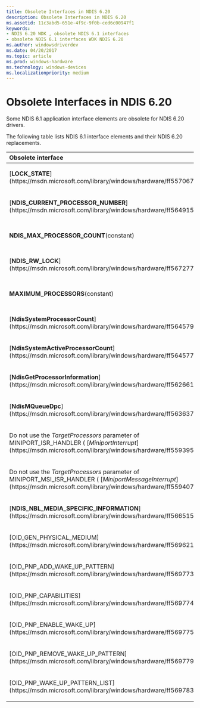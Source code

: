 ```yaml
---
title: Obsolete Interfaces in NDIS 6.20
description: Obsolete Interfaces in NDIS 6.20
ms.assetid: 11c3abd5-651e-4f9c-9f0b-ced6c00947f1
keywords:
- NDIS 6.20 WDK , obsolete NDIS 6.1 interfaces
- obsolete NDIS 6.1 interfaces WDK NDIS 6.20
ms.author: windowsdriverdev
ms.date: 04/20/2017
ms.topic: article
ms.prod: windows-hardware
ms.technology: windows-devices
ms.localizationpriority: medium
---
```


# Obsolete Interfaces in NDIS 6.20





Some NDIS 6.1 application interface elements are obsolete for NDIS 6.20 drivers.

The following table lists NDIS 6.1 interface elements and their NDIS 6.20 replacements.

<table>
<colgroup>
<col width="50%" />
<col width="50%" />
</colgroup>
<thead>
<tr class="header">
<th align="left">Obsolete interface</th>
<th align="left">Use instead</th>
</tr>
</thead>
<tbody>
<tr class="odd">
<td align="left"><p>[<strong>LOCK_STATE</strong>](https://msdn.microsoft.com/library/windows/hardware/ff557067)</p></td>
<td align="left"><p>[<strong>LOCK_STATE_EX</strong>](https://msdn.microsoft.com/library/windows/hardware/ff557070)</p></td>
</tr>
<tr class="even">
<td align="left"><p>[<strong>NDIS_CURRENT_PROCESSOR_NUMBER</strong>](https://msdn.microsoft.com/library/windows/hardware/ff564915)</p></td>
<td align="left"><p>[<strong>NdisCurrentProcessorIndex</strong>](https://msdn.microsoft.com/library/windows/hardware/ff561737)</p></td>
</tr>
<tr class="odd">
<td align="left"><p><strong>NDIS_MAX_PROCESSOR_COUNT</strong>(constant)</p></td>
<td align="left"><p>[<strong>NdisGroupMaxProcessorCount</strong>](https://msdn.microsoft.com/library/windows/hardware/ff562689)</p></td>
</tr>
<tr class="even">
<td align="left"><p>[<strong>NDIS_RW_LOCK</strong>](https://msdn.microsoft.com/library/windows/hardware/ff567277)</p></td>
<td align="left"><p>[<strong>NDIS_RW_LOCK_EX</strong>](https://msdn.microsoft.com/library/windows/hardware/ff567279)</p></td>
</tr>
<tr class="odd">
<td align="left"><p><strong>MAXIMUM_PROCESSORS</strong>(constant)</p></td>
<td align="left"><p>[<strong>NdisGroupMaxProcessorCount</strong>](https://msdn.microsoft.com/library/windows/hardware/ff562689)</p></td>
</tr>
<tr class="even">
<td align="left"><p>[<strong>NdisSystemProcessorCount</strong>](https://msdn.microsoft.com/library/windows/hardware/ff564579)</p></td>
<td align="left"><p>[<strong>NdisGroupMaxProcessorCount</strong>](https://msdn.microsoft.com/library/windows/hardware/ff562689)</p></td>
</tr>
<tr class="odd">
<td align="left"><p>[<strong>NdisSystemActiveProcessorCount</strong>](https://msdn.microsoft.com/library/windows/hardware/ff564577)</p></td>
<td align="left"><p>[<strong>NdisGroupActiveProcessorCount</strong>](https://msdn.microsoft.com/library/windows/hardware/ff562685)</p></td>
</tr>
<tr class="even">
<td align="left"><p>[<strong>NdisGetProcessorInformation</strong>](https://msdn.microsoft.com/library/windows/hardware/ff562661)</p></td>
<td align="left"><p>[<strong>NdisGetProcessorInformationEx</strong>](https://msdn.microsoft.com/library/windows/hardware/ff562662)</p></td>
</tr>
<tr class="odd">
<td align="left"><p>[<strong>NdisMQueueDpc</strong>](https://msdn.microsoft.com/library/windows/hardware/ff563637)</p></td>
<td align="left"><p>[<strong>NdisMQueueDpcEx</strong>](https://msdn.microsoft.com/library/windows/hardware/ff563640)</p></td>
</tr>
<tr class="even">
<td align="left"><p>Do not use the <em>TargetProcessors</em> parameter of MINIPORT_ISR_HANDLER ( [<em>MiniportInterrupt</em>](https://msdn.microsoft.com/library/windows/hardware/ff559395))</p></td>
<td align="left"><p>[<strong>NdisMQueueDpcEx</strong>](https://msdn.microsoft.com/library/windows/hardware/ff563640)</p></td>
</tr>
<tr class="odd">
<td align="left"><p>Do not use the <em>TargetProcessors</em> parameter of MINIPORT_MSI_ISR_HANDLER ( [<em>MiniportMessageInterrupt</em>](https://msdn.microsoft.com/library/windows/hardware/ff559407))</p></td>
<td align="left"><p>[<strong>NdisMQueueDpcEx</strong>](https://msdn.microsoft.com/library/windows/hardware/ff563640)</p></td>
</tr>
<tr class="even">
<td align="left"><p>[<strong>NDIS_NBL_MEDIA_SPECIFIC_INFORMATION</strong>](https://msdn.microsoft.com/library/windows/hardware/ff566515)</p></td>
<td align="left"><p>[<strong>NDIS_NBL_MEDIA_SPECIFIC_INFORMATION_EX</strong>](https://msdn.microsoft.com/library/windows/hardware/ff566518)</p></td>
</tr>
<tr class="odd">
<td align="left"><p>[OID_GEN_PHYSICAL_MEDIUM](https://msdn.microsoft.com/library/windows/hardware/ff569621)</p></td>
<td align="left"><p>[OID_GEN_PHYSICAL_MEDIUM_EX](https://msdn.microsoft.com/library/windows/hardware/ff569622)</p></td>
</tr>
<tr class="even">
<td align="left"><p>[OID_PNP_ADD_WAKE_UP_PATTERN](https://msdn.microsoft.com/library/windows/hardware/ff569773)</p></td>
<td align="left"><p>[OID_PM_ADD_WOL_PATTERN](https://msdn.microsoft.com/library/windows/hardware/ff569764)</p></td>
</tr>
<tr class="odd">
<td align="left"><p>[OID_PNP_CAPABILITIES](https://msdn.microsoft.com/library/windows/hardware/ff569774)</p></td>
<td align="left"><p>[OID_PM_CURRENT_CAPABILITIES](https://msdn.microsoft.com/library/windows/hardware/ff569765)</p></td>
</tr>
<tr class="even">
<td align="left"><p>[OID_PNP_ENABLE_WAKE_UP](https://msdn.microsoft.com/library/windows/hardware/ff569775)</p></td>
<td align="left"><p>[OID_PM_PARAMETERS](https://msdn.microsoft.com/library/windows/hardware/ff569768)</p></td>
</tr>
<tr class="odd">
<td align="left"><p>[OID_PNP_REMOVE_WAKE_UP_PATTERN](https://msdn.microsoft.com/library/windows/hardware/ff569779)</p></td>
<td align="left"><p>[OID_PM_REMOVE_WOL_PATTERN](https://msdn.microsoft.com/library/windows/hardware/ff569771)</p></td>
</tr>
<tr class="even">
<td align="left"><p>[OID_PNP_WAKE_UP_PATTERN_LIST](https://msdn.microsoft.com/library/windows/hardware/ff569783)</p></td>
<td align="left"><p>[OID_PM_WOL_PATTERN_LIST](https://msdn.microsoft.com/library/windows/hardware/ff569772)</p></td>
</tr>
</tbody>
</table>

 

 

 





